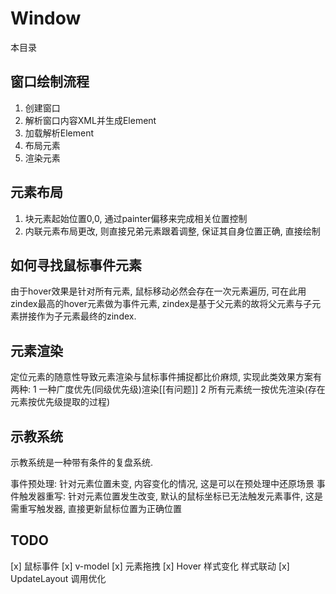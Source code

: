 
# Window

本目录

## 窗口绘制流程

1. 创建窗口
2. 解析窗口内容XML并生成Element
3. 加载解析Element
4. 布局元素
5. 渲染元素

## 元素布局

1. 块元素起始位置0,0, 通过painter偏移来完成相关位置控制
2. 内联元素布局更改, 则直接兄弟元素跟着调整,  保证其自身位置正确, 直接绘制

## 如何寻找鼠标事件元素

由于hover效果是针对所有元素, 鼠标移动必然会存在一次元素遍历, 可在此用zindex最高的hover元素做为事件元素, zindex是基于父元素的故将父元素与子元素拼接作为子元素最终的zindex.

## 元素渲染

定位元素的随意性导致元素渲染与鼠标事件捕捉都比价麻烦, 实现此类效果方案有两种: 1 一种广度优先(同级优先级)渲染[[有问题]] 2 所有元素统一按优先渲染(存在元素按优先级提取的过程)

## 示教系统

示教系统是一种带有条件的复盘系统.

事件预处理:  针对元素位置未变, 内容变化的情况,  这是可以在预处理中还原场景
事件触发器重写: 针对元素位置发生改变, 默认的鼠标坐标已无法触发元素事件, 这是需重写触发器, 直接更新鼠标位置为正确位置

## TODO

[x] 鼠标事件
[x] v-model
[x] 元素拖拽
[x] Hover 样式变化  样式联动
[x] UpdateLayout 调用优化
